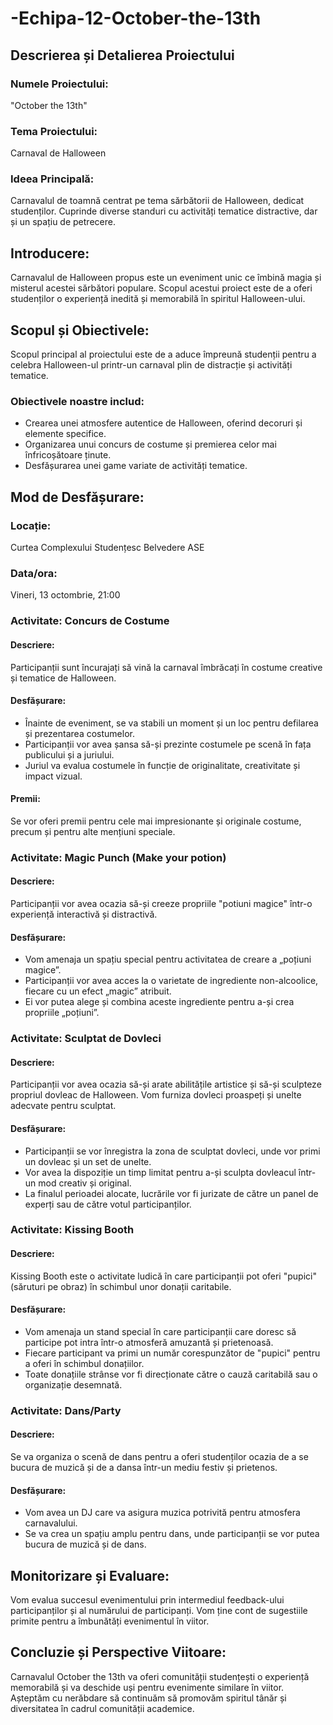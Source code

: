 # **-Echipa-12-October-the-13th** 

## **Descrierea și Detalierea Proiectului**

### **Numele Proiectului:** 
"October the 13th"

### **Tema Proiectului:** 
Carnaval de Halloween

### **Ideea Principală:**
Carnavalul de toamnă centrat pe tema sărbătorii de Halloween, dedicat studenților. Cuprinde diverse standuri cu activități tematice distractive, dar și un spațiu de petrecere.

## **Introducere:**
Carnavalul de Halloween propus este un eveniment unic ce îmbină magia și misterul acestei sărbători populare. Scopul acestui proiect este de a oferi studenților o experiență inedită și memorabilă în spiritul Halloween-ului.

## **Scopul și Obiectivele:**

Scopul principal al proiectului este de a aduce împreună studenții pentru a celebra Halloween-ul printr-un carnaval plin de distracție și activități tematice.

### **Obiectivele noastre includ:**
- Crearea unei atmosfere autentice de Halloween, oferind decoruri și elemente specifice.
- Organizarea unui concurs de costume și premierea celor mai înfricoșătoare ținute.
- Desfășurarea unei game variate de activități tematice.

## **Mod de Desfășurare:**

### **Locație:** 
Curtea Complexului Studențesc Belvedere ASE

### **Data/ora:** 
Vineri, 13 octombrie, 21:00

### **Activitate: Concurs de Costume**

#### **Descriere:**
Participanții sunt încurajați să vină la carnaval îmbrăcați în costume creative și tematice de Halloween.

#### **Desfășurare:**
- Înainte de eveniment, se va stabili un moment și un loc pentru defilarea și prezentarea costumelor.
- Participanții vor avea șansa să-și prezinte costumele pe scenă în fața publicului și a juriului.
- Juriul va evalua costumele în funcție de originalitate, creativitate și impact vizual.

#### **Premii:**
Se vor oferi premii pentru cele mai impresionante și originale costume, precum și pentru alte mențiuni speciale.

### **Activitate: Magic Punch (Make your potion)**

#### **Descriere:**
Participanții vor avea ocazia să-și creeze propriile "potiuni magice" într-o experiență interactivă și distractivă.

#### **Desfășurare:**
- Vom amenaja un spațiu special pentru activitatea de creare a „poțiuni magice”.
- Participanții vor avea acces la o varietate de ingrediente non-alcoolice, fiecare cu un efect „magic” atribuit.
- Ei vor putea alege și combina aceste ingrediente pentru a-și crea propriile „poțiuni”.

### **Activitate: Sculptat de Dovleci**

#### **Descriere:**
Participanții vor avea ocazia să-și arate abilitățile artistice și să-și sculpteze propriul dovleac de Halloween. Vom furniza dovleci proaspeți și unelte adecvate pentru sculptat.

#### **Desfășurare:**
- Participanții se vor înregistra la zona de sculptat dovleci, unde vor primi un dovleac și un set de unelte.
- Vor avea la dispoziție un timp limitat pentru a-și sculpta dovleacul într-un mod creativ și original.
- La finalul perioadei alocate, lucrările vor fi jurizate de către un panel de experți sau de către votul participanților.

### **Activitate: Kissing Booth**

#### **Descriere:**
Kissing Booth este o activitate ludică în care participanții pot oferi "pupici" (săruturi pe obraz) în schimbul unor donații caritabile.

#### **Desfășurare:**
- Vom amenaja un stand special în care participanții care doresc să participe pot intra într-o atmosferă amuzantă și prietenoasă.
- Fiecare participant va primi un număr corespunzător de "pupici" pentru a oferi în schimbul donațiilor.
- Toate donațiile strânse vor fi direcționate către o cauză caritabilă sau o organizație desemnată.

### **Activitate: Dans/Party**

#### **Descriere:**
Se va organiza o scenă de dans pentru a oferi studenților ocazia de a se bucura de muzică și de a dansa într-un mediu festiv și prietenos.

#### **Desfășurare:**
- Vom avea un DJ care va asigura muzica potrivită pentru atmosfera carnavalului.
- Se va crea un spațiu amplu pentru dans, unde participanții se vor putea bucura de muzică și de dans.

## **Monitorizare și Evaluare:**
Vom evalua succesul evenimentului prin intermediul feedback-ului participanților și al numărului de participanți. Vom ține cont de sugestiile primite pentru a îmbunătăți evenimentul în viitor.

## **Concluzie și Perspective Viitoare:**
Carnavalul October the 13th va oferi comunității studențești o experiență memorabilă și va deschide uși pentru evenimente similare în viitor. Așteptăm cu nerăbdare să continuăm să promovăm spiritul tânăr și diversitatea în cadrul comunității academice.
